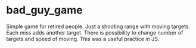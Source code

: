 # bad_guy_game

Simple game for retired people. 
Just a shooting range with moving targets. Each miss adds another target. There is possibility to change number of targets and speed of moving.
This was a useful practice in JS.

